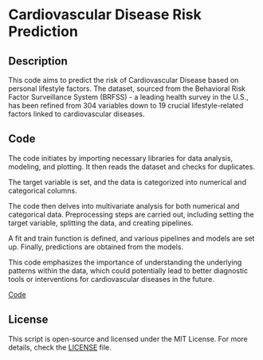 # Cardiovascular Disease Risk Prediction

## Description
This code aims to predict the risk of Cardiovascular Disease based on personal lifestyle factors. The dataset, sourced from the Behavioral Risk Factor Surveillance System (BRFSS) - a leading health survey in the U.S., has been refined from 304 variables down to 19 crucial lifestyle-related factors linked to cardiovascular diseases.

## Code
The code initiates by importing necessary libraries for data analysis, modeling, and plotting. It then reads the dataset and checks for duplicates. 

The target variable is set, and the data is categorized into numerical and categorical columns. 

The code then delves into multivariate analysis for both numerical and categorical data. Preprocessing steps are carried out, including setting the target variable, splitting the data, and creating pipelines. 

A fit and train function is defined, and various pipelines and models are set up. Finally, predictions are obtained from the models.

This code emphasizes the importance of understanding the underlying patterns within the data, which could potentially lead to better diagnostic tools or interventions for cardiovascular diseases in the future.

[Code](Cardiovascular_Disease.ipynb)

## License

This script is open-source and licensed under the MIT License. For more details, check the [LICENSE](LICENSE) file.
